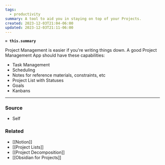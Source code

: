```yaml
---
tags:
  - productivity
summary: A tool to aid you in staying on top of your Projects.
created: 2023-12-03T21:04-06:00
updated: 2023-12-03T21:11-06:00
---
```

**`= this.summary`**

Project Management is easier if you're writing things down. A good Project Management App should have these capabilities:

- Task Management
- Scheduling
- Notes for reference materials, constraints, etc
- Project List with Statuses
- Goals
- Kanbans

---
### Source
- Self

### Related
- [[Notion]]
- [[Project Lists]]
- [[Project Decomposition]]
- [[Obsidian for Projects]]